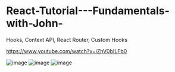 # React-Tutorial---Fundamentals-with-John-
Hooks, Context API, React Router, Custom Hooks


https://www.youtube.com/watch?v=iZhV0bILFb0

![image](https://user-images.githubusercontent.com/71049920/188972618-a8962dfd-3fb5-4551-9b61-9acb92029f1c.png)
![image](https://user-images.githubusercontent.com/71049920/188972865-37b04ae6-dd32-415c-aa57-7e020c5cc9ea.png)
![image](https://user-images.githubusercontent.com/71049920/188972916-3ea21a6d-e1db-4c16-b988-15de1f9383df.png)
